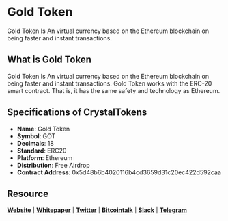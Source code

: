 # Gold Token
Gold Token Is An virtual currency based on the Ethereum blockchain on being faster and instant transactions.

## What is Gold Token
Gold Token Is An virtual currency based on the Ethereum blockchain on being faster and instant transactions. Gold Token works with the ERC-20 smart contract. That is, it has the same safety and technology as Ethereum.

## Specifications of CrystalTokens
* **Name**: Gold Token
* **Symbol**: GOT
* **Decimals**: 18
* **Standard**: ERC20 
* **Platform**: Ethereum
* **Distribution**: Free Airdrop
* **Contract Address**: 0x5d48b6b4020116b4cd3659d31c20ec422d592caa
## Resource
**[Website](https://goldtoken.site)** | **[Whitepaper](https://goldtoken.site/whitepaper.pdf)** | **[Twitter](https://twitter.com/Goldtoken_team)**  | **[Bitcointalk](https://bitcointalk.org)** | **[Slack](https://goldtoken.slack.com)** | **[Telegram](https://t.me/goldtokens)**
